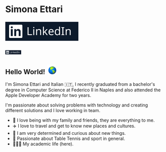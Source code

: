 # Simona Ettari

### [![Linkedin](https://github.com/simona2606/simona2606/blob/main/linkedIn.png)](https://www.linkedin.com/in/simona-ettari-109998187/)

### [<img width="50px" src="https://github.com/simona2606/simona2606/blob/main/linkedIn.png" />](https://www.linkedin.com/in/simona-ettari-109998187/)

## Hello World! <img src="https://github.com/simona2606/simona2606/blob/main/world.git.gif" width="30" height="30">

I'm Simona Ettari and Italian 🇮🇹, I recently graduated from a bachelor's degree in Computer Science at Federico II in Naples and also attended the Apple Developer Academy for two years.

I'm passionate about solving problems with technology and creating different solutions and I love working in team.

* 🏡 I love being with my family and friends, they are everything to me.
* ✈️ I love to travel and get to know new places and cultures.
* 🧐 I am very determined and curious about new things.
* 🏓 Passionate about Table Tennis and sport in general.
* 👩🏽‍🎓 My academic life (here).
